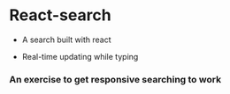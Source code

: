 # React-search
* A search built with react


* Real-time updating while typing


### An exercise to get responsive searching to work